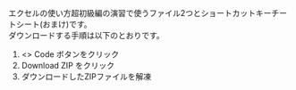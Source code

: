 エクセルの使い方超初級編の演習で使うファイル2つとショートカットキーチートシート(おまけ)です。<br>
ダウンロードする手順は以下のとおりです。
1. <> Code ボタンをクリック
2. Download ZIP をクリック
3. ダウンロードしたZIPファイルを解凍
